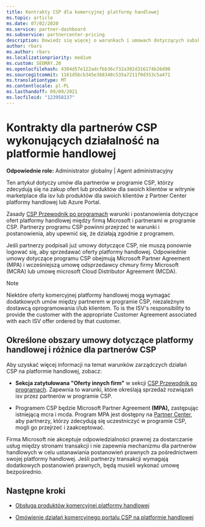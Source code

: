 ```yaml
---
title: Kontrakty CSP dla komercyjnej platformy handlowej
ms.topic: article
ms.date: 07/02/2020
ms.service: partner-dashboard
ms.subservice: partnercenter-pricing
description: Dowiedz się więcej o warunkach i umowach dotyczących subskrypcji produktów innych firm isv zakupionych przez partnerów CSP na platformie handlowej.
author: rbars
ms.author: rbars
ms.localizationpriority: medium
ms.custom: SEOMAY.20
ms.openlocfilehash: 4304d57e122adcfbb36cf32a302d316174b26d90
ms.sourcegitcommit: 1161d5bcb345e368348c535a7211f0d353c5a471
ms.translationtype: MT
ms.contentlocale: pl-PL
ms.lasthandoff: 09/09/2021
ms.locfileid: "123958137"
---
```

# <a name="contracts-for-csp-partners-doing-business-in-the-commercial-marketplace"></a>Kontrakty dla partnerów CSP wykonujących działalność na platformie handlowej


**Odpowiednie role:** Administrator globalny | Agent administracyjny

Ten artykuł dotyczy umów dla partnerów w programie CSP, którzy zdecydują się na zakup ofert lub produktów dla swoich klientów w witrynie marketplace dla isv lub produktów dla swoich klientów z Partner Center platformy handlowej lub Azure Portal.

Zasady [CSP Przewodnik po programach](https://go.microsoft.com/fwlink/p/?LinkId=617100) warunki i postanowienia dotyczące ofert platformy handlowej między firmą Microsoft i partnerami w programie CSP. Partnerzy programu CSP powinni przejrzeć te warunki i postanowienia, aby upewnić się, że działają zgodnie z programem.  

Jeśli partnerzy podpisali już umowy dotyczące CSP, nie muszą ponownie logować się, aby sprzedawać oferty platformy handlowej. Odpowiednie umowy dotyczące programu CSP obejmują Microsoft Partner Agreement (MPA) i wcześniejszą umowę odsprzedawcy chmury firmy Microsoft (MCRA) lub umowę microsoft Cloud Distributor Agreement (MCDA).

>[!NOTE]
> Niektóre oferty komercyjnej platformy handlowej mogą wymagać dodatkowych umów między partnerem w programie CSP, niezależnym dostawcą oprogramowania i/lub klientem. To is the ISV's responsibility to provide the customer with the appropriate Customer Agreement associated with each ISV offer ordered by that customer.

## <a name="specific-marketplace-contract-areas-and-distinctions-for-csp-partners"></a>Określone obszary umowy dotyczące platformy handlowej i różnice dla partnerów CSP

Aby uzyskać więcej informacji na temat warunków zarządczych działań CSP na platformie handlowej, zobacz:

- **Sekcja zatytułowana "Oferty innych firm"** w sekcji [CSP Przewodnik po programach](https://go.microsoft.com/fwlink/p/?LinkId=617100). Zapewnia to warunki, które określają sprzedaż rozwiązań isv przez partnerów w programie CSP.

- Programem CSP będzie Microsoft Partner Agreement **(MPA),** zastępując istniejącą mcra i mcda. Program MPA jest dostępny na [Partner Center,](https://partner.microsoft.com/pcv/dashboard/overview) aby partnerzy, którzy zdecydują się uczestniczyć w programie CSP, mogli go przejrzeć i zaakceptować.
  
Firma Microsoft nie akceptuje odpowiedzialności prawnej za dostarczanie usług między stronami transakcji i nie zapewnia mechanizmu dla partnerów handlowych w celu ustanawiania postanowień prawnych za pośrednictwem swojej platformy handlowej. Jeśli partnerzy transakcji wymagają dodatkowych postanowień prawnych, będą musieli wykonać umowę bezpośrednio.

## <a name="next-steps"></a>Następne kroki

- [Obsługa produktów komercyjnej platformy handlowej](csp-commercial-marketplace-support.md)

- [Omówienie działań komercyjnego portalu CSP na platformie handlowej](csp-commercial-marketplace-overview.md)
